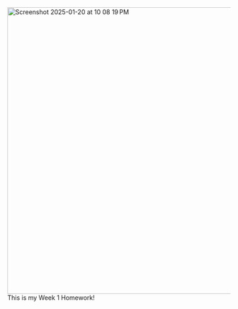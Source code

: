 <img width="647" alt="Screenshot 2025-01-20 at 10 08 19 PM" src="https://github.com/user-attachments/assets/285274ae-eb86-470b-94ee-39f79acf8afd" />
This is my Week 1 Homework!
